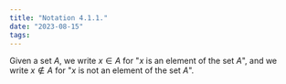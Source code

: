 ```yaml
---
title: "Notation 4.1.1."
date: "2023-08-15"
tags:
---
```


Given a set $A$, we write $x\in{A}$ for "$x$ is an element of the set $A$", and we write $x\notin A$ for "$x$ is not an element of the set $A$".